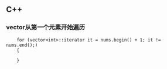 ## C++

### vector从第一个元素开始遍历
    

```
    for (vector<int>::iterator it = nums.begin() + 1; it != nums.end();)
    {
        
    }
```

